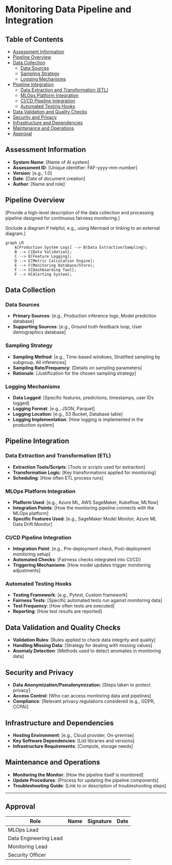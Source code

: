 # Monitoring Data Pipeline and Integration

## Table of Contents

- [Assessment Information](#assessment-information)
- [Pipeline Overview](#pipeline-overview)
- [Data Collection](#data-collection)
    - [Data Sources](#data-sources)
    - [Sampling Strategy](#sampling-strategy)
    - [Logging Mechanisms](#logging-mechanisms)
- [Pipeline Integration](#pipeline-integration)
    - [Data Extraction and Transformation (ETL)](#data-extraction-and-transformation-etl)
    - [MLOps Platform Integration](#mlops-platform-integration)
    - [CI/CD Pipeline Integration](#cicd-pipeline-integration)
    - [Automated Testing Hooks](#automated-testing-hooks)
- [Data Validation and Quality Checks](#data-validation-and-quality-checks)
- [Security and Privacy](#security-and-privacy)
- [Infrastructure and Dependencies](#infrastructure-and-dependencies)
- [Maintenance and Operations](#maintenance-and-operations)
- [Approval](#approval)

## Assessment Information

- **System Name**: [Name of AI system]
- **Assessment ID**: [Unique identifier: FAF-yyyy-mm-number]
- **Version**: [e.g., 1.0]
- **Date**: [Date of document creation]
- **Author**: [Name and role]

## Pipeline Overview

[Provide a high-level description of the data collection and processing pipeline designed for continuous fairness monitoring.]

[Include a diagram if helpful, e.g., using Mermaid or linking to an external diagram.]

```mermaid
graph LR
    A[Production System Logs] --> B(Data Extraction/Sampling);
    B --> C{Data Validation};
    C --> D[Feature Logging];
    D --> E[Metric Calculation Engine];
    E --> F(Monitoring Database/Store);
    F --> G[Dashboarding Tool];
    F --> H[Alerting System];
```

## Data Collection

### Data Sources

- **Primary Sources**: [e.g., Production inference logs, Model prediction database]
- **Supporting Sources**: [e.g., Ground truth feedback loop, User demographics database]

### Sampling Strategy

- **Sampling Method**: [e.g., Time-based windows, Stratified sampling by subgroup, All inferences]
- **Sampling Rate/Frequency**: [Details on sampling parameters]
- **Rationale**: [Justification for the chosen sampling strategy]

### Logging Mechanisms

- **Data Logged**: [Specific features, predictions, timestamps, user IDs logged]
- **Logging Format**: [e.g., JSON, Parquet]
- **Logging Location**: [e.g., S3 Bucket, Database table]
- **Logging Implementation**: [How logging is implemented in the production system]

## Pipeline Integration

### Data Extraction and Transformation (ETL)

- **Extraction Tools/Scripts**: [Tools or scripts used for extraction]
- **Transformation Logic**: [Key transformations applied for monitoring]
- **Scheduling**: [How often ETL process runs]

### MLOps Platform Integration

- **Platform Used**: [e.g., Azure ML, AWS SageMaker, Kubeflow, MLflow]
- **Integration Points**: [How the monitoring pipeline connects with the MLOps platform]
- **Specific Features Used**: [e.g., SageMaker Model Monitor, Azure ML Data Drift Monitor]

### CI/CD Pipeline Integration

- **Integration Point**: [e.g., Pre-deployment check, Post-deployment monitoring setup]
- **Automated Checks**: [Fairness checks integrated into CI/CD]
- **Triggering Mechanisms**: [How model updates trigger monitoring adjustments]

### Automated Testing Hooks

- **Testing Framework**: [e.g., Pytest, Custom framework]
- **Fairness Tests**: [Specific automated tests run against monitoring data]
- **Test Frequency**: [How often tests are executed]
- **Reporting**: [How test results are reported]

## Data Validation and Quality Checks

- **Validation Rules**: [Rules applied to check data integrity and quality]
- **Handling Missing Data**: [Strategy for dealing with missing values]
- **Anomaly Detection**: [Methods used to detect anomalies in monitoring data]

## Security and Privacy

- **Data Anonymization/Pseudonymization**: [Steps taken to protect privacy]
- **Access Control**: [Who can access monitoring data and pipelines]
- **Compliance**: [Relevant privacy regulations considered (e.g., GDPR, CCPA)]

## Infrastructure and Dependencies

- **Hosting Environment**: [e.g., Cloud provider, On-premise]
- **Key Software Dependencies**: [List libraries and versions]
- **Infrastructure Requirements**: [Compute, storage needs]

## Maintenance and Operations

- **Monitoring the Monitor**: [How the pipeline itself is monitored]
- **Update Procedures**: [Process for updating the pipeline components]
- **Troubleshooting Guide**: [Link to or description of troubleshooting steps]

---

## Approval

| Role                  | Name | Signature | Date |
|-----------------------|------|-----------|------|
| MLOps Lead            |      |           |      |
| Data Engineering Lead |      |           |      |
| Monitoring Lead       |      |           |      |
| Security Officer      |      |           |      |

